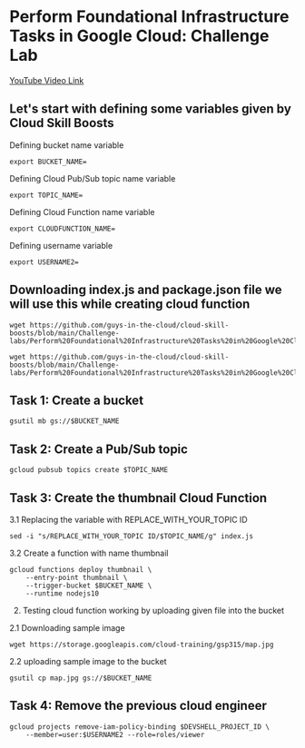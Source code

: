 # Perform Foundational Infrastructure Tasks in Google Cloud: Challenge Lab

[YouTube Video Link](https://youtu.be/ZdZ3SiarZrs)

## Let's start with defining some variables given by Cloud Skill Boosts

Defining bucket name variable
```
export BUCKET_NAME=
```
Defining Cloud Pub/Sub topic name variable
```
export TOPIC_NAME=
```
Defining Cloud Function name variable
```
export CLOUDFUNCTION_NAME=
```
Defining username variable
```
export USERNAME2=
```

## Downloading index.js and package.json file we will use this while creating cloud function 

```
wget https://github.com/guys-in-the-cloud/cloud-skill-boosts/blob/main/Challenge-labs/Perform%20Foundational%20Infrastructure%20Tasks%20in%20Google%20Cloud:%20Challenge%20Lab/index.js

wget https://github.com/guys-in-the-cloud/cloud-skill-boosts/blob/main/Challenge-labs/Perform%20Foundational%20Infrastructure%20Tasks%20in%20Google%20Cloud:%20Challenge%20Lab/package.json

```

## Task 1: Create a bucket

```
gsutil mb gs://$BUCKET_NAME
```
## Task 2: Create a Pub/Sub topic

```
gcloud pubsub topics create $TOPIC_NAME
```

## Task 3: Create the thumbnail Cloud Function

3.1 Replacing the variable with REPLACE_WITH_YOUR_TOPIC ID 
```
sed -i "s/REPLACE_WITH_YOUR_TOPIC ID/$TOPIC_NAME/g" index.js
```
3.2 Create a function with name thumbnail
```
gcloud functions deploy thumbnail \
    --entry-point thumbnail \
    --trigger-bucket $BUCKET_NAME \
    --runtime nodejs10
```
2. Testing cloud function working by uploading given file into the bucket 

2.1 Downloading sample image
```
wget https://storage.googleapis.com/cloud-training/gsp315/map.jpg
```
2.2 uploading sample image to the bucket
```
gsutil cp map.jpg gs://$BUCKET_NAME
```
## Task 4: Remove the previous cloud engineer
```
gcloud projects remove-iam-policy-binding $DEVSHELL_PROJECT_ID \
    --member=user:$USERNAME2 --role=roles/viewer
```
